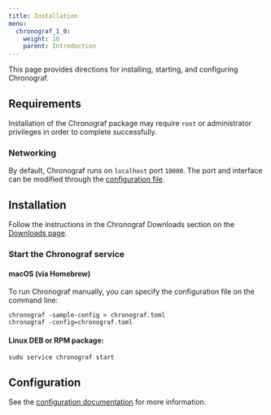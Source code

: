 ```yaml
---
title: Installation
menu:
  chronograf_1_0:
    weight: 10
    parent: Introduction
---
```


This page provides directions for installing, starting, and configuring Chronograf.

## Requirements

Installation of the Chronograf package may require `root` or administrator privileges in order to complete successfully.

### Networking

By default, Chronograf runs on `localhost` port `10000`. The port and
interface can be modified through the
[configuration file](/chronograf/v1.0/administration/configuration).


## Installation

Follow the instructions in the Chronograf Downloads section on the [Downloads page](https://influxdata.com/downloads).

### Start the Chronograf service

#### macOS (via Homebrew)

To run Chronograf manually, you can specify the configuration file on the
command line:
```
chronograf -sample-config > chronograf.toml
chronograf -config=chronograf.toml
```

#### Linux DEB or RPM package:
```
sudo service chronograf start
```

## Configuration

See the
[configuration documentation](/chronograf/v1.0/administration/configuration/)
for more information.
